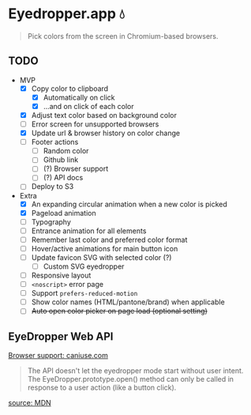 # Eyedropper.app 💧

> Pick colors from the screen in Chromium-based browsers.

## TODO

- MVP
  - [x] Copy color to clipboard
    - [x] Automatically on click
    - [x] ...and on click of each color
  - [x] Adjust text color based on background color
  - [ ] Error screen for unsupported browsers
  - [x] Update url & browser history on color change
  - [ ] Footer actions
    - [ ] Random color
    - [ ] Github link
    - [ ] (?) Browser support
    - [ ] (?) API docs
  - [ ] Deploy to S3
- Extra
  - [x] An expanding circular animation when a new color is picked
  - [x] Pageload animation
  - [ ] Typography
  - [ ] Entrance animation for all elements
  - [ ] Remember last color and preferred color format
  - [ ] Hover/active animations for main button icon
  - [ ] Update favicon SVG with selected color (?)
    - [ ] Custom SVG eyedropper
  - [ ] Responsive layout
  - [ ] `<noscript>` error page
  - [ ] Support `prefers-reduced-motion`
  - [ ] Show color names (HTML/pantone/brand) when applicable
  - [ ] ~~Auto open color picker on page load (optional setting)~~

## EyeDropper Web API

[Browser support: caniuse.com](https://caniuse.com/mdn-api_eyedropper)

> The API doesn't let the eyedropper mode start without user intent. The EyeDropper.prototype.open() method can only be called in response to a user action (like a button click).

[source: MDN](https://developer.mozilla.org/en-US/docs/Web/API/EyeDropper_API#security_and_privacy_measures)
